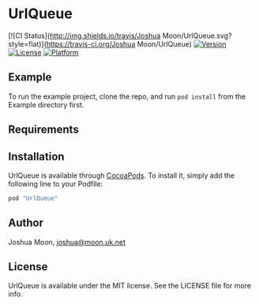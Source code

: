 # UrlQueue

[![CI Status](http://img.shields.io/travis/Joshua Moon/UrlQueue.svg?style=flat)](https://travis-ci.org/Joshua Moon/UrlQueue)
[![Version](https://img.shields.io/cocoapods/v/UrlQueue.svg?style=flat)](http://cocoapods.org/pods/UrlQueue)
[![License](https://img.shields.io/cocoapods/l/UrlQueue.svg?style=flat)](http://cocoapods.org/pods/UrlQueue)
[![Platform](https://img.shields.io/cocoapods/p/UrlQueue.svg?style=flat)](http://cocoapods.org/pods/UrlQueue)

## Example

To run the example project, clone the repo, and run `pod install` from the Example directory first.

## Requirements

## Installation

UrlQueue is available through [CocoaPods](http://cocoapods.org). To install
it, simply add the following line to your Podfile:

```ruby
pod "UrlQueue"
```

## Author

Joshua Moon, joshua@moon.uk.net

## License

UrlQueue is available under the MIT license. See the LICENSE file for more info.
